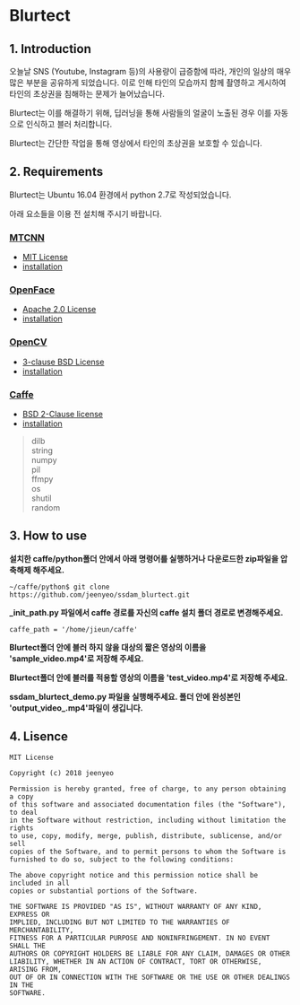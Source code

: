 # Blurtect

## 1. Introduction
  오늘날 SNS (Youtube, Instagram 등)의 사용량이 급증함에 따라, 개인의 일상의 매우 많은 부분을 공유하게 되었습니다. 이로 인해 타인의 모습까지 함께 촬영하고 게시하여 타인의 초상권을 침해하는 문제가 늘어났습니다. 
  
  Blurtect는 이를 해결하기 위해, 딥러닝을 통해 사람들의 얼굴이 노출된 경우 이를 자동으로 인식하고 블러 처리합니다.
  
  Blurtect는 간단한 작업을 통해 영상에서 타인의 초상권을 보호할 수 있습니다.  
## 2. Requirements
  Blurtect는 Ubuntu 16.04 환경에서 python 2.7로 작성되었습니다.
  
  아래 요소들을 이용 전 설치해 주시기 바랍니다.
  
### [MTCNN](https://github.com/kpzhang93/MTCNN_face_detection_alignment)
* [MIT License](https://github.com/kpzhang93/MTCNN_face_detection_alignment/blob/master/LICENSE)
* [installation](https://github.com/DuinoDu/mtcnn)
  
### [OpenFace](https://cmusatyalab.github.io/openface/)
* [Apache 2.0 License](https://github.com/cmusatyalab/openface/blob/master/LICENSE)
* [installation](https://www.popit.kr/openface-exo-member-face-recognition/)

### [OpenCV](https://opencv.org)
* [3-clause BSD License](https://opencv.org/license.html)
* [installation](https://blog.csdn.net/duinodu/article/details/51804642)
  
### [Caffe](https://github.com/BVLC/caffe)
* [BSD 2-Clause license](https://github.com/BVLC/caffe/blob/master/LICENSE)
* [installation](https://gist.github.com/nikitametha/c54e1abecff7ab53896270509da80215)


>dilb   
>string  
>numpy  
>pil  
>ffmpy  
>os  
>shutil  
>random

## 3. How to use
  **설치한 caffe/python폴더 안에서 아래 명령어를 실행하거나 다운로드한 zip파일을 압축해제 해주세요.**
  
  `~/caffe/python$ git clone https://github.com/jeenyeo/ssdam_blurtect.git`
  
  **_init_path.py 파일에서 caffe 경로를 자신의 caffe 설치 폴더 경로로 변경해주세요.**
  
  `caffe_path = '/home/jieun/caffe'`
  
  **Blurtect폴더 안에 블러 하지 않을 대상의 짧은 영상의 이름을 'sample_video.mp4'로 저장해 주세요.**
  
  **Blurtect폴더 안에 블러를 적용할 영상의 이름을 'test_video.mp4'로 저장해 주세요.**
  
  **ssdam_blurtect_demo.py 파일을 실행해주세요. 폴더 안에 완성본인 'output_video_.mp4'파일이 생깁니다.**
  
  
## 4. Lisence
  ```
MIT License

Copyright (c) 2018 jeenyeo

Permission is hereby granted, free of charge, to any person obtaining a copy
of this software and associated documentation files (the "Software"), to deal
in the Software without restriction, including without limitation the rights
to use, copy, modify, merge, publish, distribute, sublicense, and/or sell
copies of the Software, and to permit persons to whom the Software is
furnished to do so, subject to the following conditions:

The above copyright notice and this permission notice shall be included in all
copies or substantial portions of the Software.

THE SOFTWARE IS PROVIDED "AS IS", WITHOUT WARRANTY OF ANY KIND, EXPRESS OR
IMPLIED, INCLUDING BUT NOT LIMITED TO THE WARRANTIES OF MERCHANTABILITY,
FITNESS FOR A PARTICULAR PURPOSE AND NONINFRINGEMENT. IN NO EVENT SHALL THE
AUTHORS OR COPYRIGHT HOLDERS BE LIABLE FOR ANY CLAIM, DAMAGES OR OTHER
LIABILITY, WHETHER IN AN ACTION OF CONTRACT, TORT OR OTHERWISE, ARISING FROM,
OUT OF OR IN CONNECTION WITH THE SOFTWARE OR THE USE OR OTHER DEALINGS IN THE
SOFTWARE.
  ```
